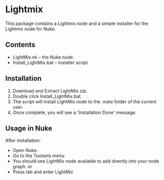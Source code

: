 # Lightmix

This package contains a Lightmix node and a simple installer for the Lightmix node for Nuke.

## Contents
- LightMix.nk – the Nuke node.
- Install_LightMix.bat – installer script.

## Installation
1. Download and Extract LightMix.zip.
2. Double click Install_LightMix.bat.
3. The script will install LightMix node to the .nuke folder of the current user.
4. Once complete, you will see a 'Installation Done' message.

## Usage in Nuke
After installation:
- Open Nuke.
- Go to the Toolsets menu.
- You should see LightMix node available to add directly into your node graph.
  or
- Press tab and enter LightMix  
